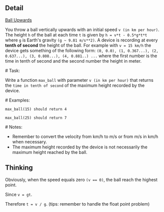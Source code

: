 ## Detail

[Ball Upwards](https://www.codewars.com/kata/ball-upwards/train/rust)

You throw a ball vertically upwards with an initial speed `v (in km per hour)`. The height `h` of the ball at each time `t` is given by `h = v*t - 0.5*g*t*t` where `g` is Earth's gravity `(g ~ 9.81 m/s**2)`. A device is recording at every **tenth of second** the height of the ball. For example with `v = 15 km/h` the device gets something of the following form: `(0, 0.0), (1, 0.367...), (2, 0.637...), (3, 0.808...), (4, 0.881..) ...` where the first number is the time in tenth of second and the second number the height in meter.

\# Task:

Write a function `max_ball` with parameter `v (in km per hour)` that returns the `time in tenth of second` of the maximum height recorded by the device.

\# Examples:

`max_ball(15) should return 4`

`max_ball(25) should return 7`

\# Notes:

- Remember to convert the velocity from km/h to m/s or from m/s in km/h when necessary.
- The maximum height recorded by the device is not necessarily the maximum height reached by the ball.

## Thinking

Obviously, when the speed equals zero `(v == 0)`, the ball reach the highest point.

Since `v = gt`.

Therefore `t = v / g`. (tips: remember to handle the float point problem)